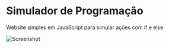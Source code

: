# Simulador de Programação
Website simples em JavaScript para simular ações com if e else

![Screenshot](https://1.bp.blogspot.com/-Wwl8z6eeFus/XqetQ2uDBMI/AAAAAAAA1ds/VlChEgqb0UkiC-oDFETkkenm3aRLH9gdQCNcBGAsYHQ/s1600/simulador.png)
